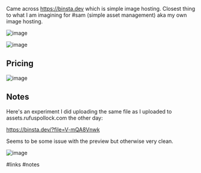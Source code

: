Came across https://binsta.dev which is simple image hosting. Closest thing to what I am imagining for #sam (simple asset management) aka my own image hosting.

![image](https://github.com/user-attachments/assets/5f13156c-6494-48a7-9c23-04d8321d7516)

![image](https://github.com/user-attachments/assets/3045be1b-06d2-40a1-a918-92666e0311d5)

## Pricing

![image](https://github.com/user-attachments/assets/fae30d17-5905-4b05-aff8-1cfa43390e81)

## Notes

Here's an experiment I did uploading the same file as I uploaded to assets.rufuspollock.com the other day:

https://binsta.dev/?file=V-mQA8Vnwk

Seems to be some issue with the preview but otherwise very clean.

![image](https://github.com/user-attachments/assets/eee5257d-f1e2-461e-86a5-e8abc90b2c28)

#links #notes
